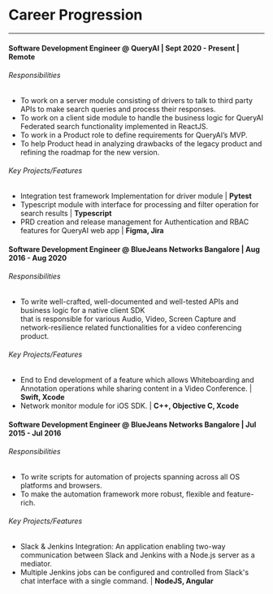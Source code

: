 # Career Progression

---

#### Software Development Engineer @ QueryAI | Sept 2020 - Present | Remote

###### Responsibilities

- To work on a server module consisting of drivers to talk to third party APIs to make search queries and process their responses.
- To work on a client side module to handle the business logic for QueryAI Federated search functionality implemented in ReactJS.
- To work in a Product role to define requirements for QueryAI’s MVP.
- To help Product head in analyzing drawbacks of the legacy product and refining the roadmap for the new version.  

###### Key Projects/Features

- Integration test framework Implementation for driver module | **Pytest**
- Typescript module with interface for processing and filter operation for search results | **Typescript**
- PRD creation and release management for Authentication and RBAC features for QueryAI web app | **Figma, Jira**  

  
  
#### Software Development Engineer @ BlueJeans Networks Bangalore | Aug 2016 - Aug 2020

###### Responsibilities

- To write well-crafted, well-documented and well-tested APIs and business logic for a native client SDK  
that is responsible for various Audio, Video, Screen Capture and network-resilience related functionalities for a video conferencing product.

###### Key Projects/Features

- End to End development of a feature which allows Whiteboarding and Annotation operations while sharing content in a Video Conference. | **Swift, Xcode**
- Network monitor module for iOS SDK. | **C++, Objective C, Xcode**

  
  
#### Software Development Engineer @ BlueJeans Networks Bangalore | Jul 2015 - Jul 2016

###### Responsibilities

- To write scripts for automation of projects spanning across all OS platforms and browsers.
- To make the automation framework more robust, flexible and feature-rich.

###### Key Projects/Features

- Slack & Jenkins Integration: An application enabling two-way communication between Slack and Jenkins with a Node.js server as a mediator.  
- Multiple Jenkins jobs can be configured and controlled from Slack's chat interface with a single command. | **NodeJS, Angular**

